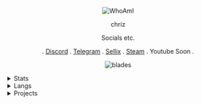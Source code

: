 <p align="center">
  <img
src="https://media.discordapp.net/attachments/802374717326491668/806296723122421760/image1_5.jpg" alt="WhoAmI">
</p>

<p align="center">
    chriz
<p align="center">
Socials etc.
<p align="center">
   .
   <a href="https://discord.com/users/755217098183016488">Discord</a>
   .
   <a href="https://t.me/unwizz">Telegram</a>
   .
   <a href="https://sellix.io/chriz">Sellix</a>
   .
   <a href="https://steamcommunity.com/id/Discordians">Steam</a>
   .
   Youtube Soon
   .
</p>

<p align="center">
<img src="https://komarev.com/ghpvc/?username=unwizz&color=0f0707" alt="blades" width="" height="">
</p>

<details>
  <summary>Stats</summary>
  <img src="https://github-readme-stats.vercel.app/api?username=unwizz&theme=black" alt="fax">
</details>

<details>
  <summary>Langs</summary>
  <img src="https://github-readme-stats.vercel.app/api/top-langs/?username=unwizz&theme=black" alt="fax">
</details>

<details>
  <summary>Projects</summary>
  .
  AntiNuke
  .
  Account Fuker
  .
</details>
